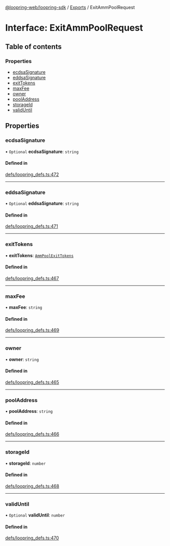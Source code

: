 [@loopring-web/loopring-sdk](../README.md) / [Exports](../modules.md) / ExitAmmPoolRequest

# Interface: ExitAmmPoolRequest

## Table of contents

### Properties

- [ecdsaSignature](ExitAmmPoolRequest.md#ecdsasignature)
- [eddsaSignature](ExitAmmPoolRequest.md#eddsasignature)
- [exitTokens](ExitAmmPoolRequest.md#exittokens)
- [maxFee](ExitAmmPoolRequest.md#maxfee)
- [owner](ExitAmmPoolRequest.md#owner)
- [poolAddress](ExitAmmPoolRequest.md#pooladdress)
- [storageId](ExitAmmPoolRequest.md#storageid)
- [validUntil](ExitAmmPoolRequest.md#validuntil)

## Properties

### ecdsaSignature

• `Optional` **ecdsaSignature**: `string`

#### Defined in

[defs/loopring_defs.ts:472](https://github.com/Loopring/loopring_sdk/blob/300ee65/src/defs/loopring_defs.ts#L472)

___

### eddsaSignature

• `Optional` **eddsaSignature**: `string`

#### Defined in

[defs/loopring_defs.ts:471](https://github.com/Loopring/loopring_sdk/blob/300ee65/src/defs/loopring_defs.ts#L471)

___

### exitTokens

• **exitTokens**: [`AmmPoolExitTokens`](AmmPoolExitTokens.md)

#### Defined in

[defs/loopring_defs.ts:467](https://github.com/Loopring/loopring_sdk/blob/300ee65/src/defs/loopring_defs.ts#L467)

___

### maxFee

• **maxFee**: `string`

#### Defined in

[defs/loopring_defs.ts:469](https://github.com/Loopring/loopring_sdk/blob/300ee65/src/defs/loopring_defs.ts#L469)

___

### owner

• **owner**: `string`

#### Defined in

[defs/loopring_defs.ts:465](https://github.com/Loopring/loopring_sdk/blob/300ee65/src/defs/loopring_defs.ts#L465)

___

### poolAddress

• **poolAddress**: `string`

#### Defined in

[defs/loopring_defs.ts:466](https://github.com/Loopring/loopring_sdk/blob/300ee65/src/defs/loopring_defs.ts#L466)

___

### storageId

• **storageId**: `number`

#### Defined in

[defs/loopring_defs.ts:468](https://github.com/Loopring/loopring_sdk/blob/300ee65/src/defs/loopring_defs.ts#L468)

___

### validUntil

• `Optional` **validUntil**: `number`

#### Defined in

[defs/loopring_defs.ts:470](https://github.com/Loopring/loopring_sdk/blob/300ee65/src/defs/loopring_defs.ts#L470)
